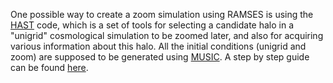 

One possible way to create a zoom simulation using RAMSES is using the [HAST](https://bitbucket.org/vperret/hast/) code, which is a set of tools for selecting a candidate halo in a "unigrid" cosmological simulation to be zoomed later, and also for acquiring various information about this halo. All the initial conditions (unigrid and zoom) are supposed to be generated using [MUSIC](https://www-n.oca.eu/ohahn/MUSIC/index.html). A step by step guide can be found [here](https://bitbucket.org/vperret/hast/wiki/Home).